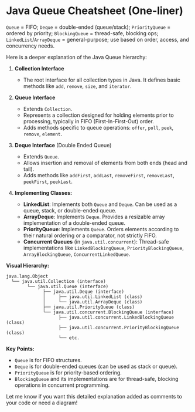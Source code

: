 # Java Queue Cheatsheet (One-liner)

`Queue` = FIFO; `Deque` = double-ended (queue/stack); `PriorityQueue` = ordered by priority; `BlockingQueue` = thread-safe, blocking ops; `LinkedList`/`ArrayDeque` = general-purpose; use based on order, access, and concurrency needs.

Here is a deeper explanation of the Java Queue hierarchy:

1. **Collection Interface**
   - The root interface for all collection types in Java. It defines basic methods like `add`, `remove`, `size`, and `iterator`.

2. **Queue Interface**
   - Extends `Collection`.
   - Represents a collection designed for holding elements prior to processing, typically in FIFO (First-In-First-Out) order.
   - Adds methods specific to queue operations: `offer`, `poll`, `peek`, `remove`, `element`.

3. **Deque Interface** (Double Ended Queue)
   - Extends `Queue`.
   - Allows insertion and removal of elements from both ends (head and tail).
   - Adds methods like `addFirst`, `addLast`, `removeFirst`, `removeLast`, `peekFirst`, `peekLast`.

4. **Implementing Classes:**
   - **LinkedList**: Implements both `Queue` and `Deque`. Can be used as a queue, stack, or double-ended queue.
   - **ArrayDeque**: Implements `Deque`. Provides a resizable array implementation of a double-ended queue.
   - **PriorityQueue**: Implements `Queue`. Orders elements according to their natural ordering or a comparator, not strictly FIFO.
   - **Concurrent Queues** (in `java.util.concurrent`): Thread-safe implementations like `LinkedBlockingQueue`, `PriorityBlockingQueue`, `ArrayBlockingQueue`, `ConcurrentLinkedQueue`.

**Visual Hierarchy:**
```
java.lang.Object
  └── java.util.Collection (interface)
        └── java.util.Queue (interface)
              ├── java.util.Deque (interface)
              │     ├── java.util.LinkedList (class)
              │     └── java.util.ArrayDeque (class)
              ├── java.util.PriorityQueue (class)
              └── java.util.concurrent.BlockingQueue (interface)
                    ├── java.util.concurrent.LinkedBlockingQueue (class)
                    ├── java.util.concurrent.PriorityBlockingQueue (class)
                    └── etc.
```

**Key Points:**
- `Queue` is for FIFO structures.
- `Deque` is for double-ended queues (can be used as stack or queue).
- `PriorityQueue` is for priority-based ordering.
- `BlockingQueue` and its implementations are for thread-safe, blocking operations in concurrent programming.

Let me know if you want this detailed explanation added as comments to your code or need a diagram!